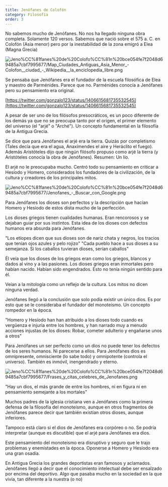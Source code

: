 ```yaml
---
title: Jenófanes de Colofón
category: Filosofía
order: 3
---
```


No sabemos mucho de Jenófanes. No nos ha llegado ninguna obra completa. Solamente 120 versos. Sabemos que nació sobre el 575 a. C. en Colofón (Asia menor) pero por la inestabilidad de la zona emigró a Elea (Magna Grecia)

![Jeno%CC%81fanes%20de%20Colofo%CC%81n%20bce054fe7f2048d69485a7cbf7995677/Map_Ciudades_Antiguas_Asia_Menor_-_Colofon__ciudad__-_Wikipedia__la_enciclopedia_libre.png](Jeno%CC%81fanes%20de%20Colofo%CC%81n%20bce054fe7f2048d69485a7cbf7995677/Map_Ciudades_Antiguas_Asia_Menor_-_Colofon__ciudad__-_Wikipedia__la_enciclopedia_libre.png)

Se pensaba que Jenófanes era el fundador de la escuela filosófica de Elea y maestro de Parménides. Parece que no. Parménides conocía a Jenófanes pero su pensamiento era original.

[https://twitter.com/gonzalo123/status/1406615681735532545](https://twitter.com/gonzalo123/status/1406615681735532545)

A pesar de ser uno de los filósofos presocráticos, es un poco diferente de los demás ya que no se preocupa tanto por el origen, el primer elemento del universo (el "arjé" o "Arché"). Un concepto fundamental en la filosofía de la Antigua Grecia.

Se dice que para Jenófanes el arjé era la tierra. Quizás por completismo (Tales decía que era el agua, Anaxímendes el aire y Heráclito el fuego). Además Aristóteles dijo que ningún filósofo propuso como arjé la tierra (y Aristóteles conocía la obra de Jenófanes). Resumen: Un lío.

El arjé no le preocupaba mucho. Centró todo su pensamiento en criticar a Hesíodo y Homero, considerados los fundadores de la civilización, de la cultura y creadores de los principales mitos.

![Jeno%CC%81fanes%20de%20Colofo%CC%81n%20bce054fe7f2048d69485a7cbf7995677/Jenofanes_-_Buscar_con_Google.png](Jeno%CC%81fanes%20de%20Colofo%CC%81n%20bce054fe7f2048d69485a7cbf7995677/Jenofanes_-_Buscar_con_Google.png)

Para Jenófanes los dioses son perfectos y la descripción que hacían Homero y Hesíodo de estos dista mucho de la perfección.

Los dioses griegos tienen cualidades humanas. Eran rencorosos y se dejaban guiar por sus instintos. Esta idea de los dioses con defectos humanos era absurda para Jenófanes.

"Los etíopes dicen que sus dioses son de nariz chata y negros, los tracios que tenían ojos azules y pelo rojizo" "Cada pueblo hace a sus dioses a su semejanza. Si los caballos tuvieran dioses, serían caballos"

Él veía que los dioses de los griegos eran como los griegos, blancos y dados al vino y a las pasiones. Los dioses griegos eran inmortales pero habían nacido. Habían sido engendrados. Esto no tenía ningún sentido para él.

Veían a la mitología como un reflejo de la cultura. Los mitos no dicen ninguna verdad. 

Jenófanes llegó a la conclusión que solo podía existir un único dios. Es por esto que se le consideraba el fundador del monoteismo. Un concepto rompedor en la época.

"Homero y Hesíodo han han atribuido a los dioses todo cuando es vergüenza e injuria entre los hombres, y han narrado muy a menudo acciones injustas de los dioses: Robar, cometer adulterio y engañarse unos a otros"

Para Jenófanes un ser perfecto como un dios no puede tener los defectos de los seres humanos. Ni parecerse a ellos. Para Jenófanes dios es omnipresente, omnisciente (lo sabe todo) y omnipotente (controla el universo). También es inmóvil, inengendrado y eterno.

![Jeno%CC%81fanes%20de%20Colofo%CC%81n%20bce054fe7f2048d69485a7cbf7995677/_Frases_y_citas_celebres_de_Jenofanes_.png](Jeno%CC%81fanes%20de%20Colofo%CC%81n%20bce054fe7f2048d69485a7cbf7995677/_Frases_y_citas_celebres_de_Jenofanes_.png)

"Hay un dios, el más grande de entre los hombres, ni en figura ni en pensamiento semejante a los mortales"

Muchos padres de la iglesia cristiana ven a Jenófanes como la primera defensa de la filosofía del monoteísmo, aunque en otros fragmentos de Jenófanes parece decir que también existían otros dioses, aunque inferiores.

Tampoco está claro si el dios de Jenófanes era corpóreo o no. Se podría interpretar (aunque es discutible) que el arjé para Jenófanes era dios.

Este pensamiento del monoteismo era disruptivo  y seguro que le trajo problemas y enemistades en la época. Oponerse a Homero y Hesíodo era una gran osadía.

En Antigua Grecia los grandes deportistas eran famosos y aclamados. Jenófanes llegó a decir que el conocimiento intelectual debe ser ensalzado por encima del deportivo. Algo que pasaba mucho en la sociedad en la que vivía, tan diferente a la nuestra (o no)
